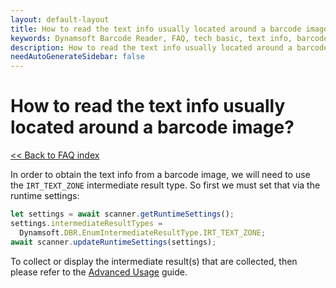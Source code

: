 ```yaml
---
layout: default-layout
title: How to read the text info usually located around a barcode image?
keywords: Dynamsoft Barcode Reader, FAQ, tech basic, text info, barcode image
description: How to read the text info usually located around a barcode image?
needAutoGenerateSidebar: false
---
```


# How to read the text info usually located around a barcode image?

[<< Back to FAQ index](index.md)

In order to obtain the text info from a barcode image, we will need to use the `IRT_TEXT_ZONE` intermediate result type. So first we must set that via the runtime settings:

```javascript
let settings = await scanner.getRuntimeSettings();
settings.intermediateResultTypes = 
  Dynamsoft.DBR.EnumIntermediateResultType.IRT_TEXT_ZONE;
await scanner.updateRuntimeSettings(settings);
```

To collect or display the intermediate result(s) that are collected, then please refer to the [Advanced Usage](https://www.dynamsoft.com/barcode-reader/programming/javascript/user-guide/advanced-usage.html?ver=latest#display-the-intermediate-result-images-or-the-original-canvas) guide.
